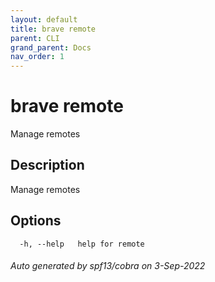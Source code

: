 ```yaml
---
layout: default
title: brave remote
parent: CLI
grand_parent: Docs
nav_order: 1
---
```


# brave remote

Manage remotes

## Description

Manage remotes

## Options

```
  -h, --help   help for remote
```

###### Auto generated by spf13/cobra on 3-Sep-2022
